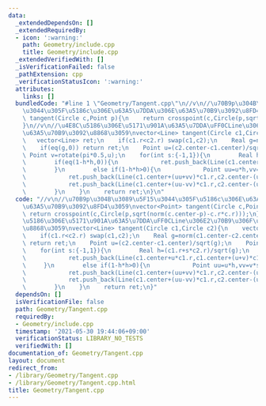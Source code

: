 ```yaml
---
data:
  _extendedDependsOn: []
  _extendedRequiredBy:
  - icon: ':warning:'
    path: Geometry/include.cpp
    title: Geometry/include.cpp
  _extendedVerifiedWith: []
  _isVerificationFailed: false
  _pathExtension: cpp
  _verificationStatusIcon: ':warning:'
  attributes:
    links: []
  bundledCode: "#line 1 \"Geometry/Tangent.cpp\"\n//v\n//\u70B9p\u304B\u3089\u5F15\
    \u3044\u305F\u5186c\u306E\u63A5\u7DDA\u306E\u63A5\u70B9\u3092\u8FD4\u3059\nvector<Point>\
    \ tangent(Circle c,Point p){\n    return crosspoint(c,Circle(p,sqrt(norm(c.center-p)-c.r*c.r)));\n\
    }\n//v\n//\u4E8C\u5186\u306E\u5171\u901A\u63A5\u7DDA\uFF0CLine\u306E2\u70B9\u306F\
    \u63A5\u70B9\u3092\u8868\u3059\nvector<Line> tangent(Circle c1,Circle c2){\n \
    \   vector<Line> ret;\n    if(c1.r<c2.r) swap(c1,c2);\n    Real g=norm(c1.center-c2.center);\n\
    \    if(eq(g,0)) return ret;\n    Point u=(c2.center-c1.center)/sqrt(g);\n   \
    \ Point v=rotate(pi*0.5,u);\n    for(int s:{-1,1}){\n        Real h=(c1.r+s*c2.r)/sqrt(g);\n\
    \        if(eq(1-h*h,0)){\n            ret.push_back(Line(c1.center+u*c1.r,c1.center+(u+v)*c1.r));\n\
    \        }\n        else if(1-h*h>0){\n            Point uu=u*h,vv=v*sqrt(1-h*h);\n\
    \            ret.push_back(Line(c1.center+(uu+vv)*c1.r,c2.center-(uu+vv)*c2.r*s));\n\
    \            ret.push_back(Line(c1.center+(uu-vv)*c1.r,c2.center-(uu-vv)*c2.r*s));\n\
    \        }\n    }\n    return ret;\n}\n"
  code: "//v\n//\u70B9p\u304B\u3089\u5F15\u3044\u305F\u5186c\u306E\u63A5\u7DDA\u306E\
    \u63A5\u70B9\u3092\u8FD4\u3059\nvector<Point> tangent(Circle c,Point p){\n   \
    \ return crosspoint(c,Circle(p,sqrt(norm(c.center-p)-c.r*c.r)));\n}\n//v\n//\u4E8C\
    \u5186\u306E\u5171\u901A\u63A5\u7DDA\uFF0CLine\u306E2\u70B9\u306F\u63A5\u70B9\u3092\
    \u8868\u3059\nvector<Line> tangent(Circle c1,Circle c2){\n    vector<Line> ret;\n\
    \    if(c1.r<c2.r) swap(c1,c2);\n    Real g=norm(c1.center-c2.center);\n    if(eq(g,0))\
    \ return ret;\n    Point u=(c2.center-c1.center)/sqrt(g);\n    Point v=rotate(pi*0.5,u);\n\
    \    for(int s:{-1,1}){\n        Real h=(c1.r+s*c2.r)/sqrt(g);\n        if(eq(1-h*h,0)){\n\
    \            ret.push_back(Line(c1.center+u*c1.r,c1.center+(u+v)*c1.r));\n   \
    \     }\n        else if(1-h*h>0){\n            Point uu=u*h,vv=v*sqrt(1-h*h);\n\
    \            ret.push_back(Line(c1.center+(uu+vv)*c1.r,c2.center-(uu+vv)*c2.r*s));\n\
    \            ret.push_back(Line(c1.center+(uu-vv)*c1.r,c2.center-(uu-vv)*c2.r*s));\n\
    \        }\n    }\n    return ret;\n}"
  dependsOn: []
  isVerificationFile: false
  path: Geometry/Tangent.cpp
  requiredBy:
  - Geometry/include.cpp
  timestamp: '2021-05-30 19:44:06+09:00'
  verificationStatus: LIBRARY_NO_TESTS
  verifiedWith: []
documentation_of: Geometry/Tangent.cpp
layout: document
redirect_from:
- /library/Geometry/Tangent.cpp
- /library/Geometry/Tangent.cpp.html
title: Geometry/Tangent.cpp
---
```

